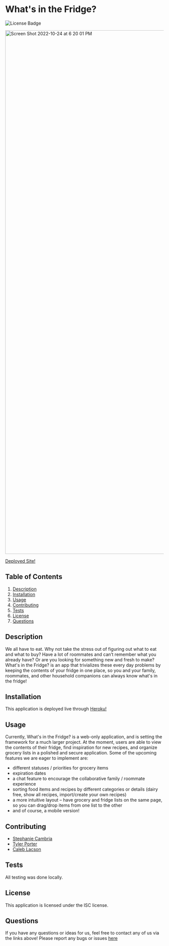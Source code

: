 # What's in the Fridge?
![License Badge](https://shields.io/badge/license-ISC-green)

<img width="1666" alt="Screen Shot 2022-10-24 at 6 20 01 PM" src="https://user-images.githubusercontent.com/107421370/197640746-e939b326-ee48-4496-a1b2-f677501573b5.png">

[Deployed Site!](https://whatsin-thefridge.herokuapp.com/)

## Table of Contents
1. [Description](#description)
2. [Installation](#installation)
3. [Usage](#usage)
4. [Contributing](#contributing)
5. [Tests](#tests)
6. [License](#license)
7. [Questions](#questions)

## Description

We all have to eat. Why not take the stress out of figuring out what to eat and what to buy? Have a lot of roommates and can’t remember what you already have? Or are you looking for something new and fresh to make? What's in the Fridge? is an app that trivializes these every day problems by keeping the contents of your fridge in one place, so you and your family, roommates, and other household companions can always know what's in the fridge!


## Installation

This application is deployed live through [Heroku!](https://whatsin-thefridge.herokuapp.com/)

## Usage

Currently, What's in the Fridge? is a web-only application, and is setting the framework for a much larger project. At the moment, users are able to view the contents of their fridge, find inspiration for new recipes, and organize grocery lists in a polished and secure application. Some of the upcoming features we are eager to implement are:

* different statuses / priorities for grocery items
* expiration dates
* a chat feature to encourage the collaborative family / roommate experience
* sorting food items and recipes by different categories or details (dairy free, show all recipes, import/create your own recipes)
* a more intuitive layout – have grocery and fridge lists on the same page, so you can drag/drop items from one list to the other
* and of course, a mobile version!


## Contributing

* [Stephanie Cambria](https://github.com/StephCambria)
* [Tyler Porter](https://github.com/Mykneeisonfire)
* [Caleb Lacson](https://github.com/clacson95)

## Tests

All testing was done locally.


## License

This application is licensed under the ISC license.

## Questions

If you have any questions or ideas for us, feel free to contact any of us via the links above! Please report any bugs or issues [here](https://github.com/StephCambria/What-s-In-The-Fridge-/issues)



